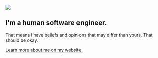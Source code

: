 ![](https://github.com/cwray-tech/github-stats/blob/master/generated/languages.svg)

## I'm a human software engineer.
That means I have beliefs and opinions that may differ than yours. That should be okay. 

[Learn more about me on my website.](https://chriswray.dev)


